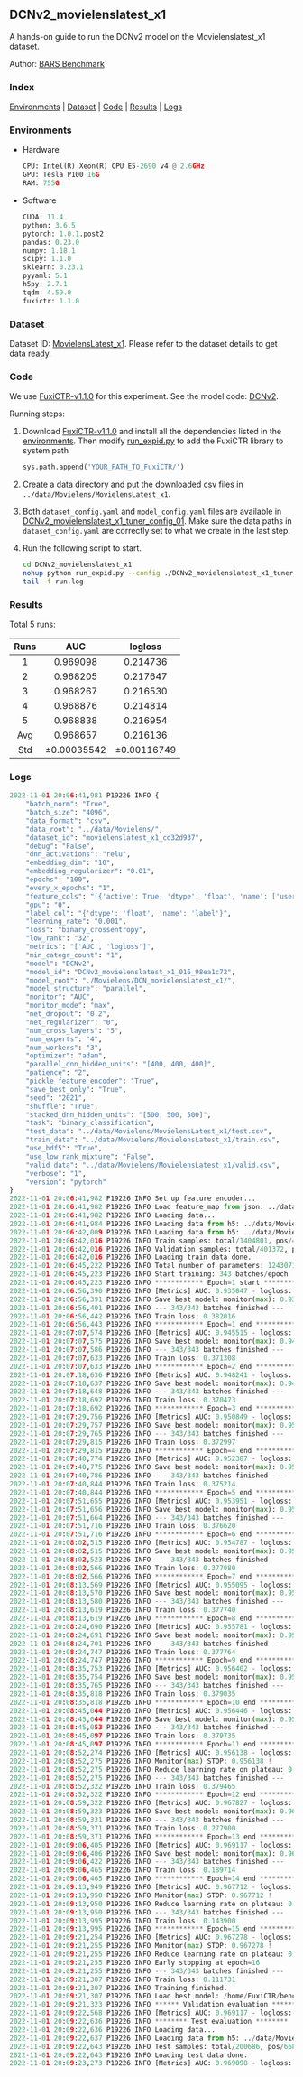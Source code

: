 ## DCNv2_movielenslatest_x1

A hands-on guide to run the DCNv2 model on the Movielenslatest_x1 dataset.

Author: [BARS Benchmark](https://github.com/reczoo/BARS/blob/main/CITATION)

### Index

[Environments](#Environments) | [Dataset](#Dataset) | [Code](#Code) | [Results](#Results) | [Logs](#Logs)

### Environments

+ Hardware
  
  ```python
  CPU: Intel(R) Xeon(R) CPU E5-2690 v4 @ 2.6GHz
  GPU: Tesla P100 16G
  RAM: 755G
  ```

+ Software
  
  ```python
  CUDA: 11.4
  python: 3.6.5
  pytorch: 1.0.1.post2
  pandas: 0.23.0
  numpy: 1.18.1
  scipy: 1.1.0
  sklearn: 0.23.1
  pyyaml: 5.1
  h5py: 2.7.1
  tqdm: 4.59.0
  fuxictr: 1.1.0
  ```

### Dataset

Dataset ID: [MovielensLatest_x1](https://github.com/reczoo/Datasets/tree/main/MovieLens/MovielensLatest_x1). Please refer to the dataset details to get data ready.

### Code

We use [FuxiCTR-v1.1.0](https://github.com/reczoo/FuxiCTR/tree/v1.1.0) for this experiment. See the model code: [DCNv2](https://github.com/reczoo/FuxiCTR/blob/v1.1.0/fuxictr/pytorch/models/DCNv2.py).

Running steps:

1. Download [FuxiCTR-v1.1.0](https://github.com/reczoo/FuxiCTR/archive/refs/tags/v1.1.0.zip) and install all the dependencies listed in the [environments](#environments). Then modify [run_expid.py](./run_expid.py#L5) to add the FuxiCTR library to system path
   
   ```python
   sys.path.append('YOUR_PATH_TO_FuxiCTR/')
   ```

2. Create a data directory and put the downloaded csv files in `../data/Movielens/MovielensLatest_x1`.

3. Both `dataset_config.yaml` and `model_config.yaml` files are available in [DCNv2_movielenslatest_x1_tuner_config_01](./DCNv2_movielenslatest_x1_tuner_config_01). Make sure the data paths in `dataset_config.yaml` are correctly set to what we create in the last step.

4. Run the following script to start.
   
   ```bash
   cd DCNv2_movielenslatest_x1
   nohup python run_expid.py --config ./DCNv2_movielenslatest_x1_tuner_config_01 --expid DCNv2_movielenslatest_x1_016_98ea1c72 --gpu 0 > run.log &
   tail -f run.log
   ```

### Results

Total 5 runs:

| Runs | AUC              | logloss          |
|:----:|:----------------:|:----------------:|
| 1    | 0.969098         | 0.214736         |
| 2    | 0.968205         | 0.217647         |
| 3    | 0.968267         | 0.216530         |
| 4    | 0.968876         | 0.214814         |
| 5    | 0.968838         | 0.216954         |
| Avg  | 0.968657         | 0.216136         |
| Std  | &#177;0.00035542 | &#177;0.00116749 |

### Logs

```python
2022-11-01 20:06:41,981 P19226 INFO {
    "batch_norm": "True",
    "batch_size": "4096",
    "data_format": "csv",
    "data_root": "../data/Movielens/",
    "dataset_id": "movielenslatest_x1_cd32d937",
    "debug": "False",
    "dnn_activations": "relu",
    "embedding_dim": "10",
    "embedding_regularizer": "0.01",
    "epochs": "100",
    "every_x_epochs": "1",
    "feature_cols": "[{'active': True, 'dtype': 'float', 'name': ['user_id', 'item_id', 'tag_id'], 'type': 'categorical'}]",
    "gpu": "0",
    "label_col": "{'dtype': 'float', 'name': 'label'}",
    "learning_rate": "0.001",
    "loss": "binary_crossentropy",
    "low_rank": "32",
    "metrics": "['AUC', 'logloss']",
    "min_categr_count": "1",
    "model": "DCNv2",
    "model_id": "DCNv2_movielenslatest_x1_016_98ea1c72",
    "model_root": "./Movielens/DCN_movielenslatest_x1/",
    "model_structure": "parallel",
    "monitor": "AUC",
    "monitor_mode": "max",
    "net_dropout": "0.2",
    "net_regularizer": "0",
    "num_cross_layers": "5",
    "num_experts": "4",
    "num_workers": "3",
    "optimizer": "adam",
    "parallel_dnn_hidden_units": "[400, 400, 400]",
    "patience": "2",
    "pickle_feature_encoder": "True",
    "save_best_only": "True",
    "seed": "2021",
    "shuffle": "True",
    "stacked_dnn_hidden_units": "[500, 500, 500]",
    "task": "binary_classification",
    "test_data": "../data/Movielens/MovielensLatest_x1/test.csv",
    "train_data": "../data/Movielens/MovielensLatest_x1/train.csv",
    "use_hdf5": "True",
    "use_low_rank_mixture": "False",
    "valid_data": "../data/Movielens/MovielensLatest_x1/valid.csv",
    "verbose": "1",
    "version": "pytorch"
}
2022-11-01 20:06:41,982 P19226 INFO Set up feature encoder...
2022-11-01 20:06:41,982 P19226 INFO Load feature_map from json: ../data/Movielens/movielenslatest_x1_cd32d937/feature_map.json
2022-11-01 20:06:41,982 P19226 INFO Loading data...
2022-11-01 20:06:41,984 P19226 INFO Loading data from h5: ../data/Movielens/movielenslatest_x1_cd32d937/train.h5
2022-11-01 20:06:42,009 P19226 INFO Loading data from h5: ../data/Movielens/movielenslatest_x1_cd32d937/valid.h5
2022-11-01 20:06:42,016 P19226 INFO Train samples: total/1404801, pos/467878, neg/936923, ratio/33.31%, blocks/1
2022-11-01 20:06:42,016 P19226 INFO Validation samples: total/401372, pos/134225, neg/267147, ratio/33.44%, blocks/1
2022-11-01 20:06:42,016 P19226 INFO Loading train data done.
2022-11-01 20:06:45,222 P19226 INFO Total number of parameters: 1243071.
2022-11-01 20:06:45,223 P19226 INFO Start training: 343 batches/epoch
2022-11-01 20:06:45,223 P19226 INFO ************ Epoch=1 start ************
2022-11-01 20:06:56,390 P19226 INFO [Metrics] AUC: 0.935047 - logloss: 0.293483
2022-11-01 20:06:56,391 P19226 INFO Save best model: monitor(max): 0.935047
2022-11-01 20:06:56,401 P19226 INFO --- 343/343 batches finished ---
2022-11-01 20:06:56,442 P19226 INFO Train loss: 0.382016
2022-11-01 20:06:56,443 P19226 INFO ************ Epoch=1 end ************
2022-11-01 20:07:07,574 P19226 INFO [Metrics] AUC: 0.945515 - logloss: 0.264626
2022-11-01 20:07:07,575 P19226 INFO Save best model: monitor(max): 0.945515
2022-11-01 20:07:07,586 P19226 INFO --- 343/343 batches finished ---
2022-11-01 20:07:07,633 P19226 INFO Train loss: 0.371308
2022-11-01 20:07:07,633 P19226 INFO ************ Epoch=2 end ************
2022-11-01 20:07:18,636 P19226 INFO [Metrics] AUC: 0.948241 - logloss: 0.258100
2022-11-01 20:07:18,637 P19226 INFO Save best model: monitor(max): 0.948241
2022-11-01 20:07:18,648 P19226 INFO --- 343/343 batches finished ---
2022-11-01 20:07:18,692 P19226 INFO Train loss: 0.370473
2022-11-01 20:07:18,692 P19226 INFO ************ Epoch=3 end ************
2022-11-01 20:07:29,756 P19226 INFO [Metrics] AUC: 0.950849 - logloss: 0.251910
2022-11-01 20:07:29,757 P19226 INFO Save best model: monitor(max): 0.950849
2022-11-01 20:07:29,765 P19226 INFO --- 343/343 batches finished ---
2022-11-01 20:07:29,815 P19226 INFO Train loss: 0.372997
2022-11-01 20:07:29,815 P19226 INFO ************ Epoch=4 end ************
2022-11-01 20:07:40,774 P19226 INFO [Metrics] AUC: 0.952387 - logloss: 0.247171
2022-11-01 20:07:40,775 P19226 INFO Save best model: monitor(max): 0.952387
2022-11-01 20:07:40,786 P19226 INFO --- 343/343 batches finished ---
2022-11-01 20:07:40,844 P19226 INFO Train loss: 0.375214
2022-11-01 20:07:40,844 P19226 INFO ************ Epoch=5 end ************
2022-11-01 20:07:51,655 P19226 INFO [Metrics] AUC: 0.953951 - logloss: 0.239795
2022-11-01 20:07:51,656 P19226 INFO Save best model: monitor(max): 0.953951
2022-11-01 20:07:51,664 P19226 INFO --- 343/343 batches finished ---
2022-11-01 20:07:51,716 P19226 INFO Train loss: 0.376620
2022-11-01 20:07:51,716 P19226 INFO ************ Epoch=6 end ************
2022-11-01 20:08:02,515 P19226 INFO [Metrics] AUC: 0.954787 - logloss: 0.238054
2022-11-01 20:08:02,515 P19226 INFO Save best model: monitor(max): 0.954787
2022-11-01 20:08:02,523 P19226 INFO --- 343/343 batches finished ---
2022-11-01 20:08:02,566 P19226 INFO Train loss: 0.377080
2022-11-01 20:08:02,566 P19226 INFO ************ Epoch=7 end ************
2022-11-01 20:08:13,569 P19226 INFO [Metrics] AUC: 0.955095 - logloss: 0.237576
2022-11-01 20:08:13,570 P19226 INFO Save best model: monitor(max): 0.955095
2022-11-01 20:08:13,580 P19226 INFO --- 343/343 batches finished ---
2022-11-01 20:08:13,619 P19226 INFO Train loss: 0.377740
2022-11-01 20:08:13,619 P19226 INFO ************ Epoch=8 end ************
2022-11-01 20:08:24,690 P19226 INFO [Metrics] AUC: 0.955781 - logloss: 0.236796
2022-11-01 20:08:24,691 P19226 INFO Save best model: monitor(max): 0.955781
2022-11-01 20:08:24,701 P19226 INFO --- 343/343 batches finished ---
2022-11-01 20:08:24,747 P19226 INFO Train loss: 0.377764
2022-11-01 20:08:24,747 P19226 INFO ************ Epoch=9 end ************
2022-11-01 20:08:35,753 P19226 INFO [Metrics] AUC: 0.956402 - logloss: 0.233103
2022-11-01 20:08:35,754 P19226 INFO Save best model: monitor(max): 0.956402
2022-11-01 20:08:35,765 P19226 INFO --- 343/343 batches finished ---
2022-11-01 20:08:35,818 P19226 INFO Train loss: 0.379035
2022-11-01 20:08:35,818 P19226 INFO ************ Epoch=10 end ************
2022-11-01 20:08:45,044 P19226 INFO [Metrics] AUC: 0.956446 - logloss: 0.233880
2022-11-01 20:08:45,044 P19226 INFO Save best model: monitor(max): 0.956446
2022-11-01 20:08:45,053 P19226 INFO --- 343/343 batches finished ---
2022-11-01 20:08:45,097 P19226 INFO Train loss: 0.379735
2022-11-01 20:08:45,097 P19226 INFO ************ Epoch=11 end ************
2022-11-01 20:08:52,274 P19226 INFO [Metrics] AUC: 0.956138 - logloss: 0.234126
2022-11-01 20:08:52,275 P19226 INFO Monitor(max) STOP: 0.956138 !
2022-11-01 20:08:52,275 P19226 INFO Reduce learning rate on plateau: 0.000100
2022-11-01 20:08:52,275 P19226 INFO --- 343/343 batches finished ---
2022-11-01 20:08:52,322 P19226 INFO Train loss: 0.379465
2022-11-01 20:08:52,322 P19226 INFO ************ Epoch=12 end ************
2022-11-01 20:08:59,322 P19226 INFO [Metrics] AUC: 0.967827 - logloss: 0.205812
2022-11-01 20:08:59,323 P19226 INFO Save best model: monitor(max): 0.967827
2022-11-01 20:08:59,331 P19226 INFO --- 343/343 batches finished ---
2022-11-01 20:08:59,371 P19226 INFO Train loss: 0.277900
2022-11-01 20:08:59,371 P19226 INFO ************ Epoch=13 end ************
2022-11-01 20:09:06,405 P19226 INFO [Metrics] AUC: 0.969117 - logloss: 0.215212
2022-11-01 20:09:06,406 P19226 INFO Save best model: monitor(max): 0.969117
2022-11-01 20:09:06,422 P19226 INFO --- 343/343 batches finished ---
2022-11-01 20:09:06,465 P19226 INFO Train loss: 0.189714
2022-11-01 20:09:06,465 P19226 INFO ************ Epoch=14 end ************
2022-11-01 20:09:13,949 P19226 INFO [Metrics] AUC: 0.967712 - logloss: 0.238754
2022-11-01 20:09:13,950 P19226 INFO Monitor(max) STOP: 0.967712 !
2022-11-01 20:09:13,950 P19226 INFO Reduce learning rate on plateau: 0.000010
2022-11-01 20:09:13,950 P19226 INFO --- 343/343 batches finished ---
2022-11-01 20:09:13,995 P19226 INFO Train loss: 0.143900
2022-11-01 20:09:13,995 P19226 INFO ************ Epoch=15 end ************
2022-11-01 20:09:21,254 P19226 INFO [Metrics] AUC: 0.967278 - logloss: 0.251545
2022-11-01 20:09:21,255 P19226 INFO Monitor(max) STOP: 0.967278 !
2022-11-01 20:09:21,255 P19226 INFO Reduce learning rate on plateau: 0.000001
2022-11-01 20:09:21,255 P19226 INFO Early stopping at epoch=16
2022-11-01 20:09:21,255 P19226 INFO --- 343/343 batches finished ---
2022-11-01 20:09:21,307 P19226 INFO Train loss: 0.111731
2022-11-01 20:09:21,307 P19226 INFO Training finished.
2022-11-01 20:09:21,307 P19226 INFO Load best model: /home/FuxiCTR/benchmarks/Movielens/DCN_movielenslatest_x1/movielenslatest_x1_cd32d937/DCNv2_movielenslatest_x1_016_98ea1c72.model
2022-11-01 20:09:21,323 P19226 INFO ****** Validation evaluation ******
2022-11-01 20:09:22,568 P19226 INFO [Metrics] AUC: 0.969117 - logloss: 0.215212
2022-11-01 20:09:22,636 P19226 INFO ******** Test evaluation ********
2022-11-01 20:09:22,636 P19226 INFO Loading data...
2022-11-01 20:09:22,637 P19226 INFO Loading data from h5: ../data/Movielens/movielenslatest_x1_cd32d937/test.h5
2022-11-01 20:09:22,643 P19226 INFO Test samples: total/200686, pos/66850, neg/133836, ratio/33.31%, blocks/1
2022-11-01 20:09:22,643 P19226 INFO Loading test data done.
2022-11-01 20:09:23,273 P19226 INFO [Metrics] AUC: 0.969098 - logloss: 0.214736
```
